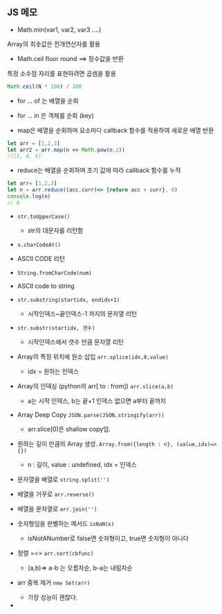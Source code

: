 ## JS 메모

- Math.min(var1, var2, var3 ....)

Array의 최솟값은 전개연산자를 활용 




- Math.ceil floor round ==> 정수값을 반환

특정 소수점 자리를 표현하려면 곱셈을 활용

```javascript
Math.ceil(N * 100) / 100
```



- for ... of 는 배열을 순회
- for ... in 은 객체를 순회 (key)



- map은 배열을 순회하며 요소마다 callback 함수를 적용하여 새로운 배열 반환

```javascript
let arr = [1,2,3]
let arr2 = arr.map(n => Math.pow(n,2))
//[1, 4, 9]
```



- reduce는 배열을 순회하며 초기 값에 따라 callback 함수를 누적

```javascript
let arr= [1,2,3]
let n = arr.reduce((acc,curr)=> {return acc + curr}, 0)
console.log(n)
// 6
```



- `str.toUpperCase()` 
  - str의 대문자를 리턴함



-  `x.charCodeAt()`
  - ASCII CODE 리턴



-  `String.fromCharCode(num)` 
  - ASCII code to string



- `str.substring(startidx, endidx+1)`  
  - 시작인덱스~끝인덱스-1 까지의 문자열 리턴



- `str.substr(startidx, 갯수)` 
  - 시작인덱스에서 갯수 만큼 문자열 리턴



- Array의 특정 위치에 원소 삽입 `arr.splice(idx,0,value)`
  - idx = 원하는 인덱스



- Array의 인덱싱 (python의 arr[ to :  from]) `arr.slice(a,b)`
  - a는 시작 인덱스, b는 끝+1 인덱스 없으면 a부터 끝까지



- Array Deep Copy `JSON.parse(JSON.stringify(arr))`
  - arr.slice(0)은 shallow copy임.



- 원하는 길이 만큼의 Array 생성. `Array.from({length : n}, (value,idx)=> {})`
  - n : 길이, value : undefined, idx = 인덱스



- 문자열을 배열로 `string.split('')`
- 배열을 거꾸로 `arr.reverse()`
- 배열을 문자열로 `arr.join('')`



- 숫자형임을 판별하는 메서드 `isNaN(x)` 
  - isNotANumber로 false면 숫자형이고, true면 숫자형이 아니다 



- 정렬 ==> `arr.sort(cbfunc)`
  - (a,b)=> a-b 는 오름차순, b-a는 내림차순



- arr 중복 제거  `new Set(arr)`
  - 가장 성능이 괜찮다.



- 



